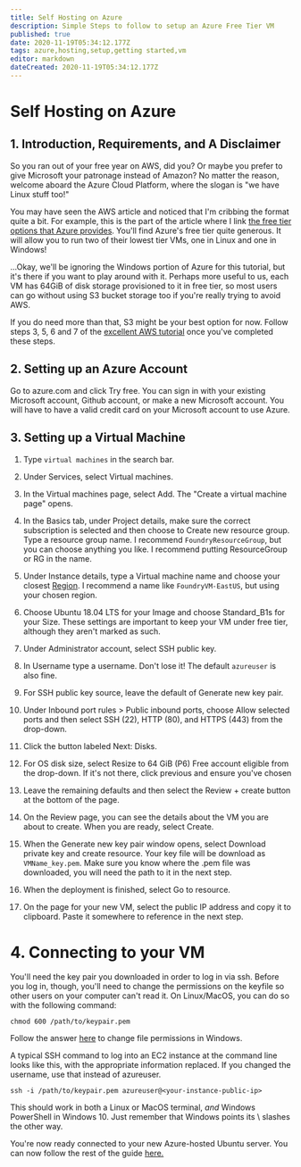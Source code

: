 ```yaml
---
title: Self Hosting on Azure
description: Simple Steps to follow to setup an Azure Free Tier VM
published: true
date: 2020-11-19T05:34:12.177Z
tags: azure,hosting,setup,getting started,vm
editor: markdown
dateCreated: 2020-11-19T05:34:12.177Z
---
```


# Self Hosting on Azure
## 1. Introduction, Requirements, and A Disclaimer
So you ran out of your free year on AWS, did you? Or maybe you prefer to give Microsoft your patronage instead of Amazon? No matter the reason, welcome aboard the Azure Cloud Platform, where the slogan is "we have Linux stuff too!"

You may have seen the AWS article and noticed that I'm cribbing the format quite a bit. For example, this is the part of the article where I link [the free tier options that Azure provides](https://azure.microsoft.com/en-us/free/free-account-faq/). You'll find Azure's free tier quite generous. It will allow you to run two of their lowest tier VMs, one in Linux and one in Windows!

...Okay, we'll be ignoring the Windows portion of Azure for this tutorial, but it's there if you want to play around with it. Perhaps more useful to us, each VM has 64GiB of disk storage provisioned to it in free tier, so most users can go without using S3 bucket storage too if you're really trying to avoid AWS.

If you do need more than that, S3 might be your best option for now. Follow steps 3, 5, 6 and 7 of the [excellent AWS tutorial](https://foundryvtt.wiki/en/setup/hosting/Self-Hosting-on-AWS) once you've completed these steps.

## 2. Setting up an Azure Account

Go to azure.com and click Try free. You can sign in with your existing Microsoft account, Github account, or make a new Microsoft account. You will have to have a valid credit card on your Microsoft account to use Azure.

## 3. Setting up a Virtual Machine

1. Type `virtual machines` in the search bar.

1. Under Services, select Virtual machines.

1. In the Virtual machines page, select Add. The "Create a virtual machine page" opens.

1. In the Basics tab, under Project details, make sure the correct subscription is selected and then choose to Create new resource group. Type a resource group name. I recommend `FoundryResourceGroup`, but you can choose anything you like. I recommend putting ResourceGroup or RG in the name.

1. Under Instance details, type a Virtual machine name and choose your closest [Region](https://azure.microsoft.com/en-us/global-infrastructure/geographies/). I recommend a name like `FoundryVM-EastUS`, but using your chosen region.

1. Choose Ubuntu 18.04 LTS for your Image and choose Standard_B1s for your Size. These settings are important to keep your VM under free tier, although they aren't marked as such.

1. Under Administrator account, select SSH public key.

1. In Username type a username. Don't lose it! The default `azureuser` is also fine.

1. For SSH public key source, leave the default of Generate new key pair.

1. Under Inbound port rules > Public inbound ports, choose Allow selected ports and then select SSH (22), HTTP (80), and HTTPS (443) from the drop-down.

1. Click the button labeled Next: Disks.

1. For OS disk size, select Resize to 64 GiB (P6) Free account eligible from the drop-down. If it's not there, click previous and ensure you've chosen

1. Leave the remaining defaults and then select the Review + create button at the bottom of the page.

1. On the Review page, you can see the details about the VM you are about to create. When you are ready, select Create.

1. When the Generate new key pair window opens, select Download private key and create resource. Your key file will be download as `VMName_key.pem`. Make sure you know where the .pem file was downloaded, you will need the path to it in the next step.

1. When the deployment is finished, select Go to resource.

1. On the page for your new VM, select the public IP address and copy it to clipboard. Paste it somewhere to reference in the next step.

# 4. Connecting to your VM

You'll need the key pair you downloaded in order to log in via ssh. Before you log in, though, you'll need to change the permissions on the keyfile so other users on your computer can't read it. On Linux/MacOS, you can do so with the following command:

```
chmod 600 /path/to/keypair.pem
```

Follow the answer [here](https://superuser.com/questions/1296024/windows-ssh-permissions-for-private-key-are-too-open) to change file permissions in Windows.

A typical SSH command to log into an EC2 instance at the command line looks like this, with the appropriate information replaced. If you changed the username, use that instead of azureuser.

```
ssh -i /path/to/keypair.pem azureuser@<your-instance-public-ip>
```

This should work in both a Linux or MacOS terminal, *and* Windows PowerShell in Windows 10. Just remember that Windows points its \ slashes the other way.

You're now ready connected to your new Azure-hosted Ubuntu server. You can now follow the rest of the guide [here.](https://github.com/foundry-vtt-community/wiki/wiki/Ubuntu-VM)
